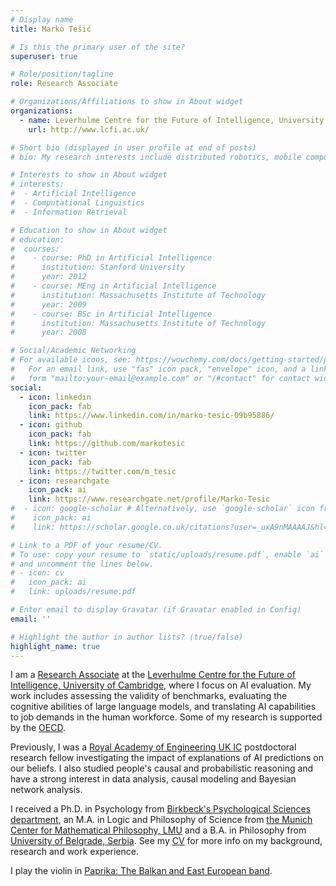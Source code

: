 ```yaml
---
# Display name
title: Marko Tešić

# Is this the primary user of the site?
superuser: true

# Role/position/tagline
role: Research Associate

# Organizations/Affiliations to show in About widget
organizations:
  - name: Leverhulme Centre for the Future of Intelligence, University of Cambridge
    url: http://www.lcfi.ac.uk/

# Short bio (displayed in user profile at end of posts)
# bio: My research interests include distributed robotics, mobile computing and programmable matter.

# Interests to show in About widget
# interests:
#  - Artificial Intelligence
#  - Computational Linguistics
#  - Information Retrieval

# Education to show in About widget
# education:
#  courses:
#    - course: PhD in Artificial Intelligence
#      institution: Stanford University
#      year: 2012
#    - course: MEng in Artificial Intelligence
#      institution: Massachusetts Institute of Technology
#      year: 2009
#    - course: BSc in Artificial Intelligence
#      institution: Massachusetts Institute of Technology
#      year: 2008

# Social/Academic Networking
# For available icons, see: https://wowchemy.com/docs/getting-started/page-builder/#icons
#   For an email link, use "fas" icon pack, "envelope" icon, and a link in the
#   form "mailto:your-email@example.com" or "/#contact" for contact widget.
social:
  - icon: linkedin
    icon_pack: fab
    link: https://www.linkedin.com/in/marko-tesic-09b95886/
  - icon: github
    icon_pack: fab
    link: https://github.com/markotesic
  - icon: twitter
    icon_pack: fab
    link: https://twitter.com/m_tesic
  - icon: researchgate
    icon_pack: ai
    link: https://www.researchgate.net/profile/Marko-Tesic
#  - icon: google-scholar # Alternatively, use `google-scholar` icon from `ai` icon pack
#    icon_pack: ai
#    link: https://scholar.google.co.uk/citations?user=_uxA9nMAAAAJ&hl=en&oi=ao

# Link to a PDF of your resume/CV.
# To use: copy your resume to `static/uploads/resume.pdf`, enable `ai` icons in `params.toml`,
# and uncomment the lines below.
# - icon: cv
#   icon_pack: ai
#   link: uploads/resume.pdf

# Enter email to display Gravatar (if Gravatar enabled in Config)
email: ''

# Highlight the author in author lists? (true/false)
highlight_name: true
---
```


I am a [Research Associate](http://lcfi.ac.uk/people/marko-tesic/) at the [Leverhulme Centre for the Future of Intelligence, University of Cambridge](http://www.lcfi.ac.uk/), where I focus on AI evaluation. My work includes assessing the validity of benchmarks, evaluating the cognitive abilities of large language models, and translating AI capabilities to job demands in the human workforce. Some of my research is supported by the [OECD](https://www.oecd.org/en/about/projects/artificial-intelligence-and-future-of-skills.html).

Previously, I was a [Royal Academy of Engineering UK IC](https://raeng.org.uk/ukicpostdoc) postdoctoral research fellow investigating the impact of explanations of AI predictions on our beliefs. I also studied people's causal and probabilistic reasoning and have a strong interest in data analysis, causal modeling and Bayesian network analysis. 

I received a Ph.D. in Psychology from [Birkbeck's Psychological Sciences department](https://www.bbk.ac.uk/departments/psychology), an M.A. in Logic and Philosophy of Science from [the Munich Center for Mathematical Philosophy, LMU](https://www.mcmp.philosophie.uni-muenchen.de/index.html) and a B.A. in Philosophy from [University of Belgrade, Serbia](https://www.f.bg.ac.rs/en2). See my [CV](uploads/resume.pdf) for more info on my background, research and work experience.

I play the violin in [Paprika: The Balkan and East European band](https://www.paprikamusic.com).
